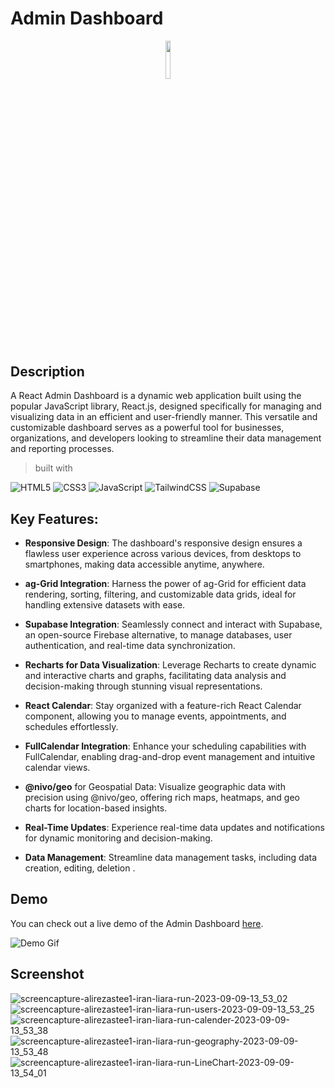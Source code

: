 # Admin Dashboard

<p align="center"><img width=12.5% src="https://github.com/alirezaStee/firstpro/assets/133322924/989ee0b3-4166-49ce-abd7-7d23bbc81b88"></p>

## Description

 A React Admin Dashboard is a dynamic web application built using the popular JavaScript library, React.js, designed specifically for managing and visualizing data in an efficient and user-friendly manner. This versatile and customizable dashboard serves as a powerful tool for businesses, organizations, and developers looking to streamline their data management and reporting processes.
 > built with  

 ![HTML5](https://img.shields.io/badge/html5-%23E34F26.svg?style=for-the-badge&logo=html5&logoColor=white) ![CSS3](https://img.shields.io/badge/css3-%231572B6.svg?style=for-the-badge&logo=css3&logoColor=white) ![JavaScript](https://img.shields.io/badge/javascript-%23323330.svg?style=for-the-badge&logo=javascript&logoColor=%23F7DF1E)
 ![TailwindCSS](https://img.shields.io/badge/tailwindcss-%2338B2AC.svg?style=for-the-badge&logo=tailwind-css&logoColor=white)
 ![Supabase](https://img.shields.io/badge/Supabase-3ECF8E?style=for-the-badge&logo=supabase&logoColor=white)

## Key Features:
- __Responsive Design__: The dashboard's responsive design ensures a flawless user experience across various devices, from desktops to smartphones, making data accessible anytime, anywhere.
- __ag-Grid Integration__: Harness the power of ag-Grid for efficient data rendering, sorting, filtering, and customizable data grids, ideal for handling extensive datasets with ease.

- __Supabase Integration__: Seamlessly connect and interact with Supabase, an open-source Firebase alternative, to manage databases, user authentication, and real-time data synchronization.

- __Recharts for Data Visualization__: Leverage Recharts to create dynamic and interactive charts and graphs, facilitating data analysis and decision-making through stunning visual representations.

- __React Calendar__: Stay organized with a feature-rich React Calendar component, allowing you to manage events, appointments, and schedules effortlessly.

- __FullCalendar Integration__: Enhance your scheduling capabilities with FullCalendar, enabling drag-and-drop event management and intuitive calendar views.

- __@nivo/geo__ for Geospatial Data: Visualize geographic data with precision using @nivo/geo, offering rich maps, heatmaps, and geo charts for location-based insights.
- __Real-Time Updates__: Experience real-time data updates and notifications for dynamic monitoring and decision-making.
- __Data Management__: Streamline data management tasks, including data creation, editing, deletion .

## Demo

You can check out a live demo of the Admin Dashboard  [here](https://admin-dashboard-iota-azure-96.vercel.app/).

![Demo Gif](demo-gif-url.gif)
## Screenshot

![screencapture-alirezastee1-iran-liara-run-2023-09-09-13_53_02](https://github.com/alirezaStee/watchShop/assets/133322924/7c9e3315-a0bb-4f01-8206-a5da3dd2d00b)
![screencapture-alirezastee1-iran-liara-run-users-2023-09-09-13_53_25](https://github.com/alirezaStee/watchShop/assets/133322924/40cccd2f-8439-4a86-b146-dea5a354aabb)
![screencapture-alirezastee1-iran-liara-run-calender-2023-09-09-13_53_38](https://github.com/alirezaStee/watchShop/assets/133322924/7a7aafb5-eae3-4e15-a261-6dd775fcd04e)
![screencapture-alirezastee1-iran-liara-run-geography-2023-09-09-13_53_48](https://github.com/alirezaStee/watchShop/assets/133322924/e90e637c-12d0-43a0-b532-30d06a22dd26)
![screencapture-alirezastee1-iran-liara-run-LineChart-2023-09-09-13_54_01](https://github.com/alirezaStee/watchShop/assets/133322924/6c33da93-0a03-4796-8f39-87aff7b9cb81)
